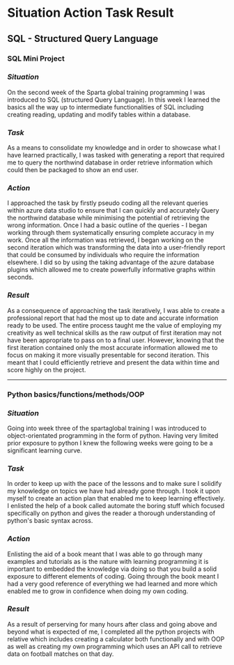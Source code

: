 # Situation Action Task Result

## SQL - Structured Query Language

### SQL Mini Project

### ***Situation***

On the second week of the Sparta global training programming I was introduced to SQL (structured Query Language). In this week I learned the basics all the way up to intermediate functionalities of SQL including creating reading, updating and modify tables within a database.

### ***Task***

As a means to consolidate my knowledge and in order to showcase what I have learned practically, I was tasked with generating a report that required me to query the northwind database in order retrieve information which could then be packaged to show an end user.  

### ***Action***

I approached the task by firstly pseudo coding all the relevant queries within azure data studio to ensure that I can quickly and accurately Query the northwind database while minimising the potential of retrieving the wrong information. Once I had a basic outline of the queries - I began working through them systematically ensuring complete accuracy in my work. Once all the information was retrieved, I began working on the second iteration which was transforming the data into a user-friendly report that could be consumed by individuals who require the information elsewhere. I did so by using the taking advantage of the azure database plugins which allowed me to create powerfully informative graphs within seconds.  

### ***Result***

As a consequence of approaching the task iteratively, I was able to create a professional report that had the most up to date and accurate information ready to be used. The entire process taught me the value of employing my creativity as well technical skills as the raw output of first iteration may not have been appropriate to pass on to a final user. However,  knowing that the first iteration contained only the most accurate information allowed me to focus on making it more visually presentable for second iteration. This meant that I could efficiently retrieve and present the data within time and score highly on the project.


---

### Python basics/functions/methods/OOP

### ***Situation***

Going into week three of the spartaglobal training I was introduced to object-orientated programming in the form of python. Having very limited prior exposure to python I knew the following weeks were going to be a significant learning curve.  

### ***Task***

In order to keep up with the pace of the lessons and to make sure I solidify my knowledge on topics we have had already gone through. I took it upon myself to create an action plan that enabled me to keep learning effectively. I enlisted the help of a book called automate the boring stuff which focused specifically on python and gives the reader a thorough understanding of python's basic syntax across.

### ***Action***

Enlisting the aid of a book meant that I was able to go through many examples and tutorials as is the nature with learning programming it is important to embedded the knowledge via doing so that you build a solid exposure to different elements of coding. Going through the book meant I had a very good reference of everything we had learned and more which enabled me to grow in confidence when doing my own coding.

### ***Result***

As a result of perserving for many hours after class and going above and beyond what is expected of me, I completed all the python projects with relative which includes creating a calculator both functionally and with OOP as well as creating my own programming which uses an API call to retrieve data on football matches on that day. 
